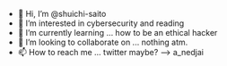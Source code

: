 - 👋 Hi, I’m @shuichi-saito
- 👀 I’m interested in cybersecurity and reading
- 🌱 I’m currently learning ... how to be an ethical hacker
- 💞️ I’m looking to collaborate on ... nothing atm.
- 📫 How to reach me ... twitter maybe? --> a_nedjai
